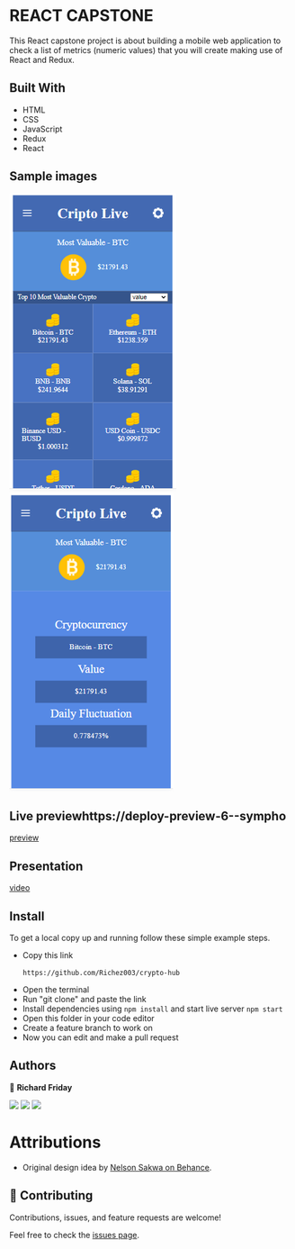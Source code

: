 # REACT CAPSTONE
This React capstone project is about building a mobile web application to check a list of metrics (numeric values) that you will create making use of React and Redux.

## Built With

- HTML
- CSS
- JavaScript
- Redux
- React
## Sample images
![screenshot](./src/images/Screenshot1.png)
![screenshot](./src/images/Screenshot2.png)



## Live previewhttps://deploy-preview-6--sympho
[preview](https://crypto-hub1111.herokuapp.com/)

## Presentation 
[video](https://www.loom.com/share/679250b26c9f4d0c8c636bff1185c487)
## Install

To get a local copy up and running follow these simple example steps.
- Copy this link
  ```
  https://github.com/Richez003/crypto-hub
- Open the terminal
- Run "git clone" and paste the link
- Install dependencies using `npm install` and start live server `npm start`
- Open this folder in your code editor
- Create a feature branch to work on
- Now you can edit and make a pull request

## Authors

👤 **Richard Friday**

<p align="left">
<a href = "https://www.linkedin.com/in/richard-friday-54980718a/"><img src="https://img.icons8.com/fluent/48/000000/linkedin.png"/></a>
<a href = "https://twitter.com/richardfriday14"><img src="https://img.icons8.com/fluent/48/000000/twitter.png"/></a>
<a href = "https://github.com/Richez003"><img src="https://img.icons8.com/fluent/48/000000/github.png"/></a>
</p>

# Attributions

- Original design idea by [Nelson Sakwa on Behance](https://www.behance.net/sakwadesignstudio).
## 🤝 Contributing


Contributions, issues, and feature requests are welcome!

Feel free to check the [issues page](../../issues/).
